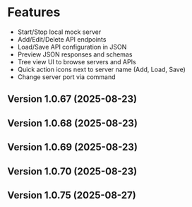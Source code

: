 # Features

- Start/Stop local mock server
- Add/Edit/Delete API endpoints
- Load/Save API configuration in JSON
- Preview JSON responses and schemas
- Tree view UI to browse servers and APIs
- Quick action icons next to server name (Add, Load, Save)
- Change server port via command
## Version 1.0.67 (2025-08-23)
## Version 1.0.68 (2025-08-23)
## Version 1.0.69 (2025-08-23)
## Version 1.0.70 (2025-08-23)
## Version 1.0.75 (2025-08-27)
